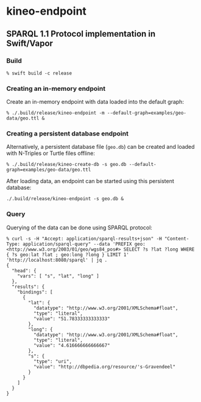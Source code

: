 # kineo-endpoint

## SPARQL 1.1 Protocol implementation in Swift/Vapor

### Build

```
% swift build -c release
```

### Creating an in-memory endpoint

Create an in-memory endpoint with data loaded into the default graph:

```
% ./.build/release/kineo-endpoint -m --default-graph=examples/geo-data/geo.ttl &
```

### Creating a persistent database endpoint

Alternatively, a persistent database file (`geo.db`) can be created and loaded
with N-Triples or Turtle files offline:

```
% ./.build/release/kineo-create-db -s geo.db --default-graph=examples/geo-data/geo.ttl
```

After loading data, an endpoint can be started using this persistent database:

```
./.build/release/kineo-endpoint -s geo.db &
```

### Query

Querying of the data can be done using SPARQL protocol:

```
% curl -s -H "Accept: application/sparql-results+json" -H "Content-Type: application/sparql-query" --data 'PREFIX geo: <http://www.w3.org/2003/01/geo/wgs84_pos#> SELECT ?s ?lat ?long WHERE { ?s geo:lat ?lat ; geo:long ?long } LIMIT 1' 'http://localhost:8080/sparql' | jq .
{
  "head": {
    "vars": [ "s", "lat", "long" ]
  },
  "results": {
    "bindings": [
      {
        "lat": {
          "datatype": "http://www.w3.org/2001/XMLSchema#float",
          "type": "literal",
          "value": "51.78333333333333"
        },
        "long": {
          "datatype": "http://www.w3.org/2001/XMLSchema#float",
          "type": "literal",
          "value": "4.616666666666667"
        },
        "s": {
          "type": "uri",
          "value": "http://dbpedia.org/resource/'s-Gravendeel"
        }
      }
    ]
  }
}
```
